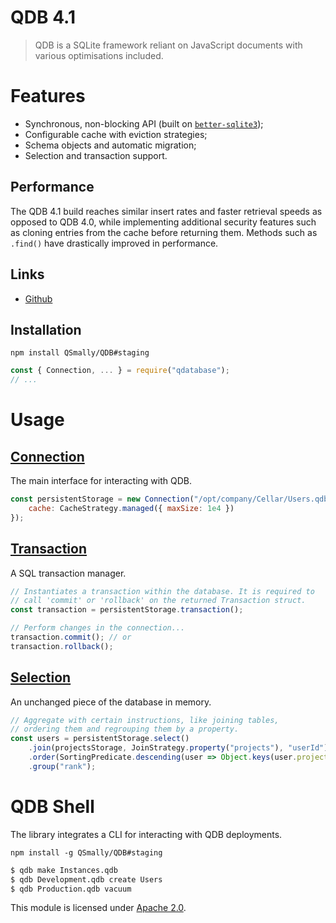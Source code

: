 
# QDB 4.1

> QDB is a SQLite framework reliant on JavaScript documents with various optimisations included.

# Features
* Synchronous, non-blocking API (built on [`better-sqlite3`](https://github.com/JoshuaWise/better-sqlite3));
* Configurable cache with eviction strategies;
* Schema objects and automatic migration;
* Selection and transaction support.

## Performance
The QDB 4.1 build reaches similar insert rates and faster retrieval speeds as opposed to QDB 4.0, while implementing additional security features such as cloning entries from the cache before returning them. Methods such as `.find()` have drastically improved in performance.

## Links
<!-- * [Documentations](https://github.com/QSmally/QDB) -->
* [Github](https://github.com/QSmally/QDB)

## Installation
`npm install QSmally/QDB#staging`
```js
const { Connection, ... } = require("qdatabase");
// ...
```

# Usage

## [Connection](https://github.com/QSmally/QDB/blob/staging/Sources/Connection.js)
The main interface for interacting with QDB.
```js
const persistentStorage = new Connection("/opt/company/Cellar/Users.qdb", {
    cache: CacheStrategy.managed({ maxSize: 1e4 })
});
```

## [Transaction](https://github.com/QSmally/QDB/blob/staging/Sources/Structures/Transaction.js)
A SQL transaction manager.
```js
// Instantiates a transaction within the database. It is required to
// call 'commit' or 'rollback' on the returned Transaction struct.
const transaction = persistentStorage.transaction();

// Perform changes in the connection...
transaction.commit(); // or
transaction.rollback();
```

## [Selection](https://github.com/QSmally/QDB/blob/staging/Sources/Structures/Selection.js)
An unchanged piece of the database in memory.
```js
// Aggregate with certain instructions, like joining tables,
// ordering them and regrouping them by a property.
const users = persistentStorage.select()
    .join(projectsStorage, JoinStrategy.property("projects"), "userId")
    .order(SortingPredicate.descending(user => Object.keys(user.projects).length))
    .group("rank");
```

# QDB Shell
The library integrates a CLI for interacting with QDB deployments.

`npm install -g QSmally/QDB#staging`

```s
$ qdb make Instances.qdb
$ qdb Development.qdb create Users
$ qdb Production.qdb vacuum
```

This module is licensed under [Apache 2.0](http://www.apache.org/licenses/LICENSE-2.0).
